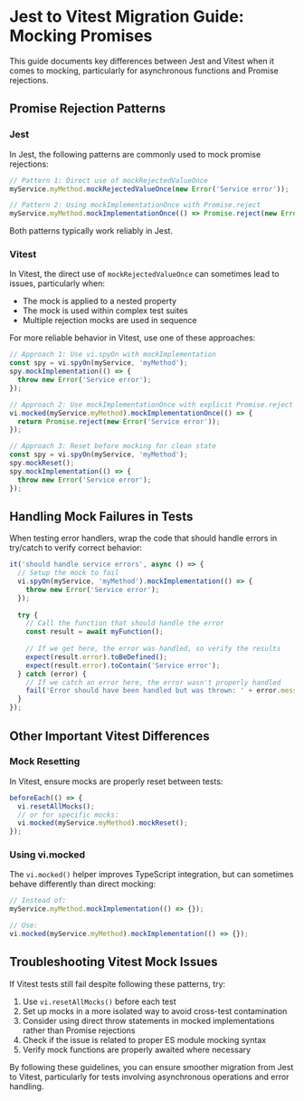 # Jest to Vitest Migration Guide: Mocking Promises

This guide documents key differences between Jest and Vitest when it comes to mocking, particularly for asynchronous functions and Promise rejections.

## Promise Rejection Patterns

### Jest

In Jest, the following patterns are commonly used to mock promise rejections:

```javascript
// Pattern 1: Direct use of mockRejectedValueOnce
myService.myMethod.mockRejectedValueOnce(new Error('Service error'));

// Pattern 2: Using mockImplementationOnce with Promise.reject
myService.myMethod.mockImplementationOnce(() => Promise.reject(new Error('Service error')));
```

Both patterns typically work reliably in Jest.

### Vitest

In Vitest, the direct use of `mockRejectedValueOnce` can sometimes lead to issues, particularly when:
- The mock is applied to a nested property
- The mock is used within complex test suites
- Multiple rejection mocks are used in sequence

For more reliable behavior in Vitest, use one of these approaches:

```javascript
// Approach 1: Use vi.spyOn with mockImplementation
const spy = vi.spyOn(myService, 'myMethod');
spy.mockImplementation(() => {
  throw new Error('Service error');
});

// Approach 2: Use mockImplementationOnce with explicit Promise.reject
vi.mocked(myService.myMethod).mockImplementationOnce(() => {
  return Promise.reject(new Error('Service error'));
});

// Approach 3: Reset before mocking for clean state
const spy = vi.spyOn(myService, 'myMethod');
spy.mockReset();
spy.mockImplementation(() => {
  throw new Error('Service error');
});
```

## Handling Mock Failures in Tests

When testing error handlers, wrap the code that should handle errors in try/catch to verify correct behavior:

```javascript
it('should handle service errors', async () => {
  // Setup the mock to fail
  vi.spyOn(myService, 'myMethod').mockImplementation(() => {
    throw new Error('Service error');
  });
  
  try {
    // Call the function that should handle the error
    const result = await myFunction();
    
    // If we get here, the error was handled, so verify the results
    expect(result.error).toBeDefined();
    expect(result.error).toContain('Service error');
  } catch (error) {
    // If we catch an error here, the error wasn't properly handled
    fail('Error should have been handled but was thrown: ' + error.message);
  }
});
```

## Other Important Vitest Differences

### Mock Resetting

In Vitest, ensure mocks are properly reset between tests:

```javascript
beforeEach(() => {
  vi.resetAllMocks();
  // or for specific mocks:
  vi.mocked(myService.myMethod).mockReset();
});
```

### Using vi.mocked

The `vi.mocked()` helper improves TypeScript integration, but can sometimes behave differently than direct mocking:

```javascript
// Instead of:
myService.myMethod.mockImplementation(() => {});

// Use:
vi.mocked(myService.myMethod).mockImplementation(() => {});
```

## Troubleshooting Vitest Mock Issues

If Vitest tests still fail despite following these patterns, try:

1. Use `vi.resetAllMocks()` before each test
2. Set up mocks in a more isolated way to avoid cross-test contamination
3. Consider using direct throw statements in mocked implementations rather than Promise rejections
4. Check if the issue is related to proper ES module mocking syntax
5. Verify mock functions are properly awaited where necessary

By following these guidelines, you can ensure smoother migration from Jest to Vitest, particularly for tests involving asynchronous operations and error handling.